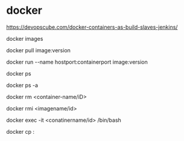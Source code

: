 # docker

https://devopscube.com/docker-containers-as-build-slaves-jenkins/


docker images

docker pull image:version

docker run --name <container-name> hostport:containerport image:version
  
docker ps 

docker ps -a
  
  docker rm <container-name/iD>
  
  docker rmi <imagename/id>
  
  docker exec -it <conatinername/id>  /bin/bash
  
  docker cp <filepath> <container-ID>:<folder-path>
  
  

